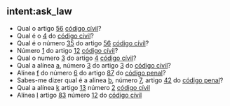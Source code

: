  ## intent:ask_law
- Qual o artigo [56](article) [código cívil](concept)?
- Qual é o [4](article) do [código cívil](concept)?
- Qual é o número [35](number) do artigo [56](article) [código cívil](concept)?
- Número [1](number) do artigo [12](article) [código cívil](concept)?
- Qual o numero [3](number) do artigo [4](article) [código cívil](concept)?
- Qual a alínea [a](paragraph), número [3](number) do artigo [3](article) do [código cívil](concept)?
- Alínea [f](paragraph) do número [6](number) do artigo [87](article) do [código penal](concept)?
- Sabes-me dizer qual é a alinea [b](paragraph), número [7](number), artigo [42](article) do [código penal](concept)?
- Qual a alínea [k](paragraph) artigo [13](article) número [2](number) [código cívil](concept)
- Alínea [l](paragraph) artigo [83](article) número [12](number) do [código cívil](concept)